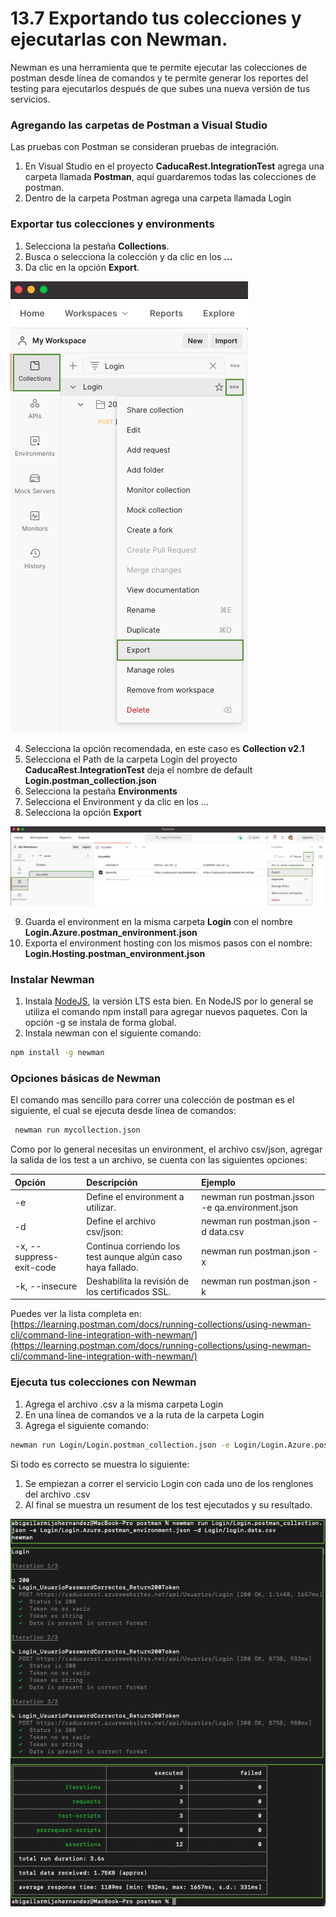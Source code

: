 # 13.7 Exportando tus colecciones y ejecutarlas con Newman.

Newman es una herramienta que te permite ejecutar las colecciones de postman desde línea de comandos y te permite generar los reportes del testing para ejecutarlos después de que subes una nueva versión de tus servicios. 

### Agregando las carpetas de Postman a Visual Studio

Las pruebas con Postman se consideran pruebas de integración.

1. En Visual Studio en el proyecto **CaducaRest.IntegrationTest** agrega una carpeta llamada **Postman**, aquí guardaremos todas las colecciones de postman.
2. Dentro de la carpeta Postman agrega una carpeta llamada Login

### Exportar tus colecciones y environments

1. Selecciona la pestaña **Collections**.
2. Busca o selecciona la colección y da clic en los **...**
3. Da clic en la opción **Export**.

![](../.gitbook/assets/image%20%28569%29.png)

4. Selecciona la opción recomendada, en este caso es **Collection v2.1**  
5. Selecciona el Path de la carpeta Login del proyecto **CaducaRest.IntegrationTest** deja el nombre de default **Login.postman\_collection.json**   
6. Selecciona la pestaña **Environments**   
7. Selecciona el Environment y da clic en los ...  
8. Selecciona la opción **Export**

![](../.gitbook/assets/image%20%28575%29.png)

9. Guarda el environment en la misma carpeta **Login** con el nombre **Login.Azure.postman\_environment.json**   
10. Exporta el environment hosting con los mismos pasos con el nombre: **Login.Hosting.postman\_environment.json** 

### Instalar Newman

1. Instala [NodeJS](https://nodejs.org/en/download/current/), la versión LTS esta bien. En NodeJS por lo general se utiliza el comando npm install para agregar nuevos paquetes. Con la opción -g se instala de forma global.
2. Instala newman con el siguiente comando:

```bash
npm install -g newman
```

### Opciones básicas de Newman

El comando mas sencillo para correr una colección de postman es el siguiente, el cual se ejecuta desde línea de comandos:

```bash
 newman run mycollection.json
```

Como por lo general necesitas un environment, el archivo csv/json, agregar la salida de los test a un archivo, se cuenta con las siguientes opciones:

| Opción | Descripción | Ejemplo |
| :--- | :--- | :--- |
| -e | Define el environment a utilizar. | newman run postman.jsson -e qa.environment.json |
| -d | Define el archivo csv/json: | newman run postman.json -d data.csv |
| -x, --suppress-exit-code | Continua corriendo los test aunque algún caso haya fallado.  | newman run postman.json -x |
| -k, --insecure | Deshabilita la revisión de los certificados SSL.  | newman run postman.json -k |

Puedes ver la lista completa en: [https://learning.postman.com/docs/running-collections/using-newman-cli/command-line-integration-with-newman/](https://learning.postman.com/docs/running-collections/using-newman-cli/command-line-integration-with-newman/)

### Ejecuta tus colecciones con Newman

1. Agrega el archivo .csv a la misma carpeta Login
2. En una línea de comandos ve a la ruta de la carpeta Login
3. Agrega el siguiente comando:

```bash
newman run Login/Login.postman_collection.json -e Login/Login.Azure.postman_environment.json -d Login/login.data.csv
```

Si todo es correcto se muestra lo siguiente:

1. Se empiezan a correr el servicio Login con cada uno de los renglones del archivo .csv
2. Al final se muestra un resument de los test ejecutados y su resultado.

![](../.gitbook/assets/image%20%28570%29.png)


